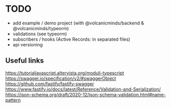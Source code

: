 # TODO

- add example / demo project (with @volcanicminds/backend & @volcanicminds/typeorm)
- validations (see typeorm)
- subscribers / hooks (Active Records: in separated files)
- api versioning

## Useful links

https://tutorialjavascript.altervista.org/moduli-typescript
https://swagger.io/specification/v2/#swaggerObject
https://github.com/fastify/fastify-swagger
https://www.fastify.io/docs/latest/Reference/Validation-and-Serialization/
https://json-schema.org/draft/2020-12/json-schema-validation.html#name-pattern
